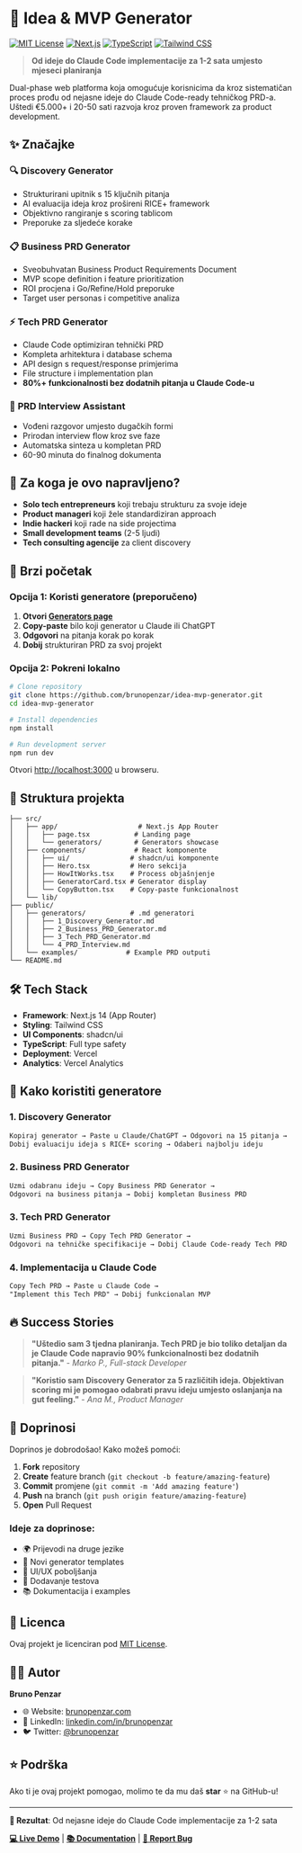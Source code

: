 # 🚀 Idea & MVP Generator

[![MIT License](https://img.shields.io/badge/License-MIT-green.svg)](https://choosealicense.com/licenses/mit/)
[![Next.js](https://img.shields.io/badge/Next.js-14-black)](https://nextjs.org/)
[![TypeScript](https://img.shields.io/badge/TypeScript-5.0+-blue)](https://www.typescriptlang.org/)
[![Tailwind CSS](https://img.shields.io/badge/Tailwind-3.0+-38B2AC)](https://tailwindcss.com/)

> **Od ideje do Claude Code implementacije za 1-2 sata umjesto mjeseci planiranja**

Dual-phase web platforma koja omogućuje korisnicima da kroz sistematičan proces prođu od nejasne ideje do Claude Code-ready tehničkog PRD-a. Uštedi €5.000+ i 20-50 sati razvoja kroz proven framework za product development.

## ✨ Značajke

### 🔍 **Discovery Generator**
- Strukturirani upitnik s 15 ključnih pitanja
- AI evaluacija ideja kroz prošireni RICE+ framework
- Objektivno rangiranje s scoring tablicom
- Preporuke za sljedeće korake

### 📋 **Business PRD Generator**
- Sveobuhvatan Business Product Requirements Document
- MVP scope definition i feature prioritization
- ROI procjena i Go/Refine/Hold preporuke
- Target user personas i competitive analiza

### ⚡ **Tech PRD Generator**
- Claude Code optimiziran tehnički PRD
- Kompleta arhitektura i database schema
- API design s request/response primjerima
- File structure i implementation plan
- **80%+ funkcionalnosti bez dodatnih pitanja u Claude Code-u**

### 💬 **PRD Interview Assistant**
- Vođeni razgovor umjesto dugačkih formi
- Prirodan interview flow kroz sve faze
- Automatska sinteza u kompletan PRD
- 60-90 minuta do finalnog dokumenta

## 🎯 Za koga je ovo napravljeno?

- **Solo tech entrepreneurs** koji trebaju strukturu za svoje ideje
- **Product manageri** koji žele standardiziran approach
- **Indie hackeri** koji rade na side projectima
- **Small development teams** (2-5 ljudi)
- **Tech consulting agencije** za client discovery

## 🚀 Brzi početak

### Opcija 1: Koristi generatore (preporučeno)

1. **Otvori [Generators page](https://idea-mvp-generator.vercel.app/generators)**
2. **Copy-paste** bilo koji generator u Claude ili ChatGPT
3. **Odgovori** na pitanja korak po korak
4. **Dobij** strukturiran PRD za svoj projekt

### Opcija 2: Pokreni lokalno

```bash
# Clone repository
git clone https://github.com/brunopenzar/idea-mvp-generator.git
cd idea-mvp-generator

# Install dependencies
npm install

# Run development server
npm run dev
```

Otvori [http://localhost:3000](http://localhost:3000) u browseru.

## 📁 Struktura projekta

```
├── src/
│   ├── app/                    # Next.js App Router
│   │   ├── page.tsx           # Landing page
│   │   └── generators/        # Generators showcase
│   ├── components/            # React komponente
│   │   ├── ui/               # shadcn/ui komponente
│   │   ├── Hero.tsx          # Hero sekcija
│   │   ├── HowItWorks.tsx    # Process objašnjenje
│   │   ├── GeneratorCard.tsx # Generator display
│   │   └── CopyButton.tsx    # Copy-paste funkcionalnost
│   └── lib/
├── public/
│   ├── generators/           # .md generatori
│   │   ├── 1_Discovery_Generator.md
│   │   ├── 2_Business_PRD_Generator.md
│   │   ├── 3_Tech_PRD_Generator.md
│   │   └── 4_PRD_Interview.md
│   └── examples/            # Example PRD outputi
└── README.md
```

## 🛠️ Tech Stack

- **Framework**: Next.js 14 (App Router)
- **Styling**: Tailwind CSS
- **UI Components**: shadcn/ui
- **TypeScript**: Full type safety
- **Deployment**: Vercel
- **Analytics**: Vercel Analytics

## 📖 Kako koristiti generatore

### 1. Discovery Generator
```markdown
Kopiraj generator → Paste u Claude/ChatGPT → Odgovori na 15 pitanja →
Dobij evaluaciju ideja s RICE+ scoring → Odaberi najbolju ideju
```

### 2. Business PRD Generator
```markdown
Uzmi odabranu ideju → Copy Business PRD Generator →
Odgovori na business pitanja → Dobij kompletan Business PRD
```

### 3. Tech PRD Generator
```markdown
Uzmi Business PRD → Copy Tech PRD Generator →
Odgovori na tehničke specifikacije → Dobij Claude Code-ready Tech PRD
```

### 4. Implementacija u Claude Code
```markdown
Copy Tech PRD → Paste u Claude Code →
"Implement this Tech PRD" → Dobij funkcionalan MVP
```

## 🔥 Success Stories

> **"Uštedio sam 3 tjedna planiranja. Tech PRD je bio toliko detaljan da je Claude Code napravio 90% funkcionalnosti bez dodatnih pitanja."**
> *- Marko P., Full-stack Developer*

> **"Koristio sam Discovery Generator za 5 različitih ideja. Objektivan scoring mi je pomogao odabrati pravu ideju umjesto oslanjanja na gut feeling."**
> *- Ana M., Product Manager*

## 🤝 Doprinosi

Doprinos je dobrodošao! Kako možeš pomoći:

1. **Fork** repository
2. **Create** feature branch (`git checkout -b feature/amazing-feature`)
3. **Commit** promjene (`git commit -m 'Add amazing feature'`)
4. **Push** na branch (`git push origin feature/amazing-feature`)
5. **Open** Pull Request

### Ideje za doprinose:

- 🌍 Prijevodi na druge jezike
- 📝 Novi generator templates
- 🎨 UI/UX poboljšanja
- 🧪 Dodavanje testova
- 📚 Dokumentacija i examples

## 📄 Licenca

Ovaj projekt je licenciran pod [MIT License](LICENSE).

## 👨‍💻 Autor

**Bruno Penzar**
- 🌐 Website: [brunopenzar.com](https://brunopenzar.com)
- 💼 LinkedIn: [linkedin.com/in/brunopenzar](https://linkedin.com/in/brunopenzar)
- 🐦 Twitter: [@brunopenzar](https://twitter.com/brunopenzar)

## ⭐ Podrška

Ako ti je ovaj projekt pomogao, molimo te da mu daš **star** ⭐ na GitHub-u!

---

**🎯 Rezultat**: Od nejasne ideje do Claude Code implementacije za 1-2 sata

[**💻 Live Demo**](https://idea-mvp-generator.vercel.app) | [**📚 Documentation**](https://github.com/brunopenzar/idea-mvp-generator/wiki) | [**🐛 Report Bug**](https://github.com/brunopenzar/idea-mvp-generator/issues)
